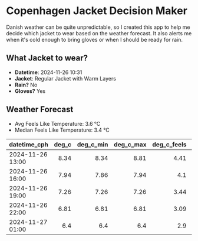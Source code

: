 
# Copenhagen Jacket Decision Maker

Danish weather can be quite unpredictable, so I created this app to help me decide which jacket to wear based on the weather forecast. 
It also alerts me when it's cold enough to bring gloves or when I should be ready for rain.

## What Jacket to wear?

- **Datetime**: 2024-11-26 10:31
- **Jacket**: Regular Jacket with Warm Layers
- **Rain?** No
- **Gloves?** Yes

## Weather Forecast
- Avg Feels Like Temperature: 3.6 °C
- Median Feels Like Temperature: 3.4 °C

| datetime_cph     |   deg_c |   deg_c_min |   deg_c_max |   deg_c_feels | weather   | wind   | rain   |
|:-----------------|--------:|------------:|------------:|--------------:|:----------|:-------|:-------|
| 2024-11-26 13:00 |    8.34 |        8.34 |        8.81 |          4.41 | Clouds    | High   | None   |
| 2024-11-26 16:00 |    7.94 |        7.86 |        7.94 |          4.1  | Clouds    | High   | None   |
| 2024-11-26 19:00 |    7.26 |        7.26 |        7.26 |          3.44 | Clouds    | High   | None   |
| 2024-11-26 22:00 |    6.81 |        6.81 |        6.81 |          3.09 | Clouds    | High   | None   |
| 2024-11-27 01:00 |    6.4  |        6.4  |        6.4  |          2.9  | Clouds    | High   | None   |
        
